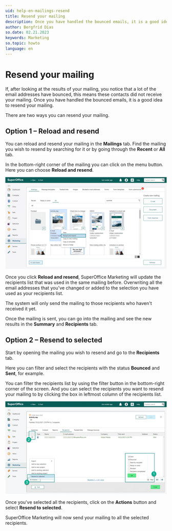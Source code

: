 ```yaml
---
uid: help-en-mailings-resend
title: Resend your mailing
description: Once you have handled the bounced emails, it is a good idea to resend your mailing.
author: Bergfrid Dias
so.date: 02.21.2023
keywords: Marketing
so.topic: howto
language: en
---
```


# Resend your mailing

If, after looking at the results of your mailing, you notice that a lot of the email addresses have bounced, this means these contacts did not receive your mailing. Once you have handled the bounced emails, it is a good idea to resend your mailing.

There are two ways you can resend your mailing.

## Option 1 – Reload and resend

You can reload and resend your mailing in the **Mailings** tab. Find the mailing you wish to resend by searching for it or by going through the **Recent** or **All** tab.

In the bottom-right corner of the mailing you can click on the menu button. Here you can choose **Reload and resend**.

![The menu button lets you resend the mailing from your folder -screenshot][img1]

Once you click **Reload and resend**, SuperOffice Marketing will update the recipients list that was used in the same mailing before. Overwriting all the email addresses that you've changed or added to the selection you have used as your recipients list.

The system will only send the mailing to those recipients who haven't received it yet.

Once the mailing is sent, you can go into the mailing and see the new results in the **Summary** and **Recipients** tab.

## Option 2 – Resend to selected

Start by opening the mailing you wish to resend and go to the **Recipients** tab.

Here you can filter and select the recipients with the status **Bounced** and **Sent**, for example.

You can filter the recipients list by using the filter button in the bottom-right corner of the screen. And you can select the recipients you want to resend your mailing to by clicking the box in leftmost column of the recipients list.

![Filter the status of the contacts when resending a mailing -screenshot][img2]

Once you've selected all the recipients, click on the **Actions** button and select **Resend to selected**.

SuperOffice Marketing will now send your mailing to all the selected recipients.

<!-- Referenced links -->

<!-- Referenced images -->
[img1]: media/reload-resend.png
[img2]: media/filter-and-select-to-resend.png
